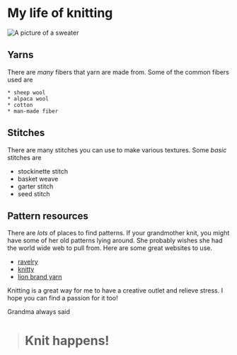 # My life of knitting

![A picture of a sweater](http://lorempixel.com/400/200/)

## Yarns
  There are *many* fibers that yarn are made from.  Some of the common fibers used are

    * sheep wool
    * alpaca wool
    * cotton
    * man-made fiber

## Stitches
  There are many stitches you can use to make various textures.  Some *basic* stitches are

  * stockinette stitch
  * basket weave
  * garter stitch
  * seed stitch

##  Pattern resources

  There are *lots* of places to find patterns.  If your grandmother knit, you might have some of her old patterns lying around.  She probably wishes she had the world wide web to pull from.  Here are some great websites to use.

  * [ravelry](ravelry.com)
  * [knitty](knitty.com)
  * [lion brand yarn](lionbrandyarn.com)


Knitting is a great way for me to have a creative outlet and relieve stress.  I hope you can find a passion for it too!


Grandma always said
># **Knit happens!**
